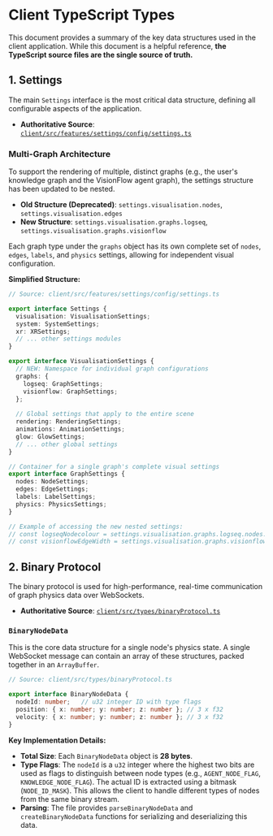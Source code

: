 # Client TypeScript Types

This document provides a summary of the key data structures used in the client application. While this document is a helpful reference, **the TypeScript source files are the single source of truth.**

## 1. Settings

The main `Settings` interface is the most critical data structure, defining all configurable aspects of the application.

-   **Authoritative Source**: [`client/src/features/settings/config/settings.ts`](../../client/src/features/settings/config/settings.ts)

### Multi-Graph Architecture

To support the rendering of multiple, distinct graphs (e.g., the user's knowledge graph and the VisionFlow agent graph), the settings structure has been updated to be nested.

-   **Old Structure (Deprecated)**: `settings.visualisation.nodes`, `settings.visualisation.edges`
-   **New Structure**: `settings.visualisation.graphs.logseq`, `settings.visualisation.graphs.visionflow`

Each graph type under the `graphs` object has its own complete set of `nodes`, `edges`, `labels`, and `physics` settings, allowing for independent visual configuration.

**Simplified Structure:**

```typescript
// Source: client/src/features/settings/config/settings.ts

export interface Settings {
  visualisation: VisualisationSettings;
  system: SystemSettings;
  xr: XRSettings;
  // ... other settings modules
}

export interface VisualisationSettings {
  // NEW: Namespace for individual graph configurations
  graphs: {
    logseq: GraphSettings;
    visionflow: GraphSettings;
  };
  
  // Global settings that apply to the entire scene
  rendering: RenderingSettings;
  animations: AnimationSettings;
  glow: GlowSettings;
  // ... other global settings
}

// Container for a single graph's complete visual settings
export interface GraphSettings {
  nodes: NodeSettings;
  edges: EdgeSettings;
  labels: LabelSettings;
  physics: PhysicsSettings;
}

// Example of accessing the new nested settings:
// const logseqNodecolour = settings.visualisation.graphs.logseq.nodes.basecolour;
// const visionflowEdgeWidth = settings.visualisation.graphs.visionflow.edges.baseWidth;
```

## 2. Binary Protocol

The binary protocol is used for high-performance, real-time communication of graph physics data over WebSockets.

-   **Authoritative Source**: [`client/src/types/binaryProtocol.ts`](../../client/src/types/binaryProtocol.ts)

### `BinaryNodeData`

This is the core data structure for a single node's physics state. A single WebSocket message can contain an array of these structures, packed together in an `ArrayBuffer`.

```typescript
// Source: client/src/types/binaryProtocol.ts

export interface BinaryNodeData {
  nodeId: number;   // u32 integer ID with type flags
  position: { x: number; y: number; z: number }; // 3 x f32
  velocity: { x: number; y: number; z: number }; // 3 x f32
}
```

**Key Implementation Details:**

-   **Total Size**: Each `BinaryNodeData` object is **28 bytes**.
-   **Type Flags**: The `nodeId` is a `u32` integer where the highest two bits are used as flags to distinguish between node types (e.g., `AGENT_NODE_FLAG`, `KNOWLEDGE_NODE_FLAG`). The actual ID is extracted using a bitmask (`NODE_ID_MASK`). This allows the client to handle different types of nodes from the same binary stream.
-   **Parsing**: The file provides `parseBinaryNodeData` and `createBinaryNodeData` functions for serializing and deserializing this data.